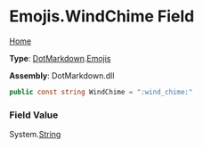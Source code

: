 # Emojis\.WindChime Field

[Home](../../../README.md)

**Type**: [DotMarkdown](../../README.md)\.[Emojis](../README.md)

**Assembly**: DotMarkdown\.dll

```csharp
public const string WindChime = ":wind_chime:"
```

### Field Value

System\.[String](https://docs.microsoft.com/en-us/dotnet/api/system.string)